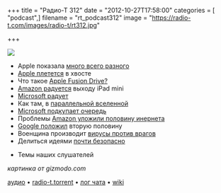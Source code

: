 +++
title = "Радио-Т 312"
date = "2012-10-27T17:58:00"
categories = [ "podcast",]
filename = "rt_podcast312"
image = "https://radio-t.com/images/radio-t/rt312.jpg"

+++

![](https://radio-t.com/images/radio-t/rt312.jpg)

* Apple показала [много всего разного](http://www.engadget.com/2012/10/23/apple-ipad-mini-event-roundup/)
* [Apple плетется](http://gizmodo.com/5954433/apple-is-a-follower) в хвосте
* Что  такое [Apple Fusion Drive?](http://allthingsd.com/20121023/so-what-the-heck-is-an-apple-fusion-drive-anyway/)
* [Amazon радуется](http://allthingsd.com/20121026/amazon-says-kindle-withstood-ipad-mini-assault/) выходу iPad mini
* [Microsoft радует](http://www.economist.com/news/business/21565225-microsoft-makes-its-pitch-mobile-age-tablets-high)
* Как там, в [параллельной вселенной](http://www.marco.org/2012/10/26/an-alternate-universe)
* [Microsoft подкупает очередь](http://www.mactrast.com/2012/10/microsoft-bribes-people-to-stand-in-line-for-surface-tablets/)
* Проблемы [Amazon уложили половину инернета](http://gigaom.com/cloud/amazon-problems-take-down-reddit-other-sites/)
* [Google положил](http://techcrunch.com/2012/10/26/google-app-engine-down-with-major-service-disruption-as-dropbox-and-tumblr-also-suffer/) вторую половину
* Военщина производит [вирусы против врагов](http://arstechnica.com/tech-policy/2012/06/confirmed-us-israel-created-stuxnet-lost-control-of-it/)
* Делиться идеями [почти безопасно](http://dukeo.com/dont-worry-about-sharing-ideas/)
- Темы наших слушателей

_картинка от gizmodo.com_

[аудио](https://cdn.radio-t.com/rt_podcast312.mp3) • [radio-t.torrent](https://cdn.radio-t.com/torrents/rt_podcast312.mp3.torrent) • [лог чата](http://chat.radio-t.com/logs/radio-t-312.html) • [wiki](http://wiki.radio-t.com/%D0%92%D1%8B%D0%BF%D1%83%D1%81%D0%BA_312)<audio src="https://cdn.radio-t.com/rt_podcast312.mp3" preload="none"></audio>
